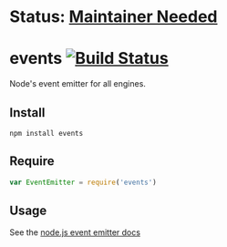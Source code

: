 # Status: [Maintainer Needed](https://github.com/Gozala/events/issues/43)

# events [![Build Status](https://travis-ci.org/Gozala/events.png?branch=master)](https://travis-ci.org/Gozala/events)

Node's event emitter for all engines.

## Install ##

```
npm install events
```

## Require ##

```javascript
var EventEmitter = require('events')
```

## Usage ##

See the [node.js event emitter docs](http://nodejs.org/api/events.html)
